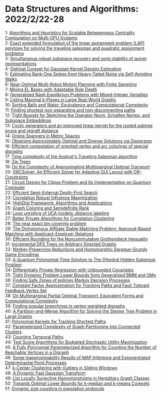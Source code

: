 # Data Structures and Algorithms: 2022/2/22-28  
1: [Algorithms and Heuristics for Scalable Betweenness Centrality  Computation on Multi-GPU Systems](https://doi.org/10.48550/arXiv.1602.00963)  
2: [Exact extended formulation of the linear assignment problem (LAP)  polytope for solving the traveling salesman and quadratic assignment problems](https://doi.org/10.48550/arXiv.1610.00353)  
3: [Simultaneous robust subspace recovery and semi-stability of quiver  representations](https://doi.org/10.48550/arXiv.2003.02962)  
4: [Optimal Coreset for Gaussian Kernel Density Estimation](https://doi.org/10.48550/arXiv.2007.08031)  
5: [Estimating Rank-One Spikes from Heavy-Tailed Noise via Self-Avoiding  Walks](https://doi.org/10.48550/arXiv.2008.13735)  
6: [Near-Optimal Multi-Robot Motion Planning with Finite Sampling](https://doi.org/10.48550/arXiv.2011.08944)  
7: [Mining EL Bases with Adaptable Role Depth](https://doi.org/10.48550/arXiv.2102.10689)  
8: [Generalized Nash Equilibrium Problems with Mixed-Integer Variables](https://doi.org/10.48550/arXiv.2107.13298)  
9: [Listing Maximal k-Plexes in Large Real-World Graphs](https://doi.org/10.48550/arXiv.2202.08737)  
10: [Sorting Balls and Water: Equivalence and Computational Complexity](https://doi.org/10.48550/arXiv.2202.09495)  
11: [Finding shortest non-separating and non-disconnecting paths](https://doi.org/10.48550/arXiv.2202.09718)  
12: [Tight Bounds for Sketching the Operator Norm, Schatten Norms, and  Subspace Embeddings](https://doi.org/10.48550/arXiv.2202.09797)  
13: [Cyclic generators and an improved linear kernel for the rooted subtree  prune and regraft distance](https://doi.org/10.48550/arXiv.2202.09904)  
14: [Online Spanners in Metric Spaces](https://doi.org/10.48550/arXiv.2202.09991)  
15: [Obtaining Approximately Optimal and Diverse Solutions via Dispersion](https://doi.org/10.48550/arXiv.2202.10028)  
16: [Efficient computation of oriented vertex and arc colorings of special  digraphs](https://doi.org/10.48550/arXiv.2202.10195)  
17: [Time complexity of the Analyst's Traveling Salesman algorithm](https://doi.org/10.48550/arXiv.2202.10314)  
18: [Zip Trees](https://doi.org/10.48550/arXiv.1806.06726)  
19: [On the Complexity of Approximating Multimarginal Optimal Transport](https://doi.org/10.48550/arXiv.1910.00152)  
20: [ORCSolver: An Efficient Solver for Adaptive GUI Layout with  OR-Constraints](https://doi.org/10.48550/arXiv.2002.09925)  
21: [Circuit Design for Clique Problem and Its Implementation on Quantum  Computer](https://doi.org/10.48550/arXiv.2004.10596)  
22: [Efficient Semi-External Depth-First Search](https://doi.org/10.48550/arXiv.2006.03198)  
23: [Correlation Robust Influence Maximization](https://doi.org/10.48550/arXiv.2010.14620)  
24: [HighDist Framework: Algorithms and Applications](https://doi.org/10.48550/arXiv.2103.09033)  
25: [Graph Coloring and Semidefinite Rank](https://doi.org/10.48550/arXiv.2202.10515)  
26: [Loop unrolling of UCA models: distance labeling](https://doi.org/10.48550/arXiv.2202.10527)  
27: [Better Private Algorithms for Correlation Clustering](https://doi.org/10.48550/arXiv.2202.10747)  
28: [The near exact bin covering problem](https://doi.org/10.48550/arXiv.2202.10904)  
29: [The Dichotomous Affiliate Stable Matching Problem: Approval-Based  Matching with Applicant-Employer Relations](https://doi.org/10.48550/arXiv.2202.11095)  
30: [Efficient Rounding for the Noncommutative Grothendieck Inequality](https://doi.org/10.48550/arXiv.1210.7656)  
31: [Incremental DFS Trees on Arbitrary Directed Graphs](https://doi.org/10.48550/arXiv.1502.07206)  
32: [Nimber-Preserving Reductions and Homomorphic Sprague-Grundy Game  Encodings](https://doi.org/10.48550/arXiv.2109.05622)  
33: [A Quantum Polynomial-Time Solution to The Dihedral Hidden Subgroup  Problem](https://doi.org/10.48550/arXiv.2202.09697)  
34: [Differentially Private Regression with Unbounded Covariates](https://doi.org/10.48550/arXiv.2202.11199)  
35: [Tight Dynamic Problem Lower Bounds from Generalized BMM and OMv](https://doi.org/10.48550/arXiv.2202.11250)  
36: [Finding Safe Zones of policies Markov Decision Processes](https://doi.org/10.48550/arXiv.2202.11593)  
37: [Constant Factor Approximation for Tracking Paths and Fault Tolerant  Feedback Vertex Set](https://doi.org/10.48550/arXiv.2108.01430)  
38: [On Multimarginal Partial Optimal Transport: Equivalent Forms and  Computational Complexity](https://doi.org/10.48550/arXiv.2108.07992)  
39: [Finding popular branchings in vertex-weighted digraphs](https://doi.org/10.48550/arXiv.2110.03460)  
40: [A Partition-and-Merge Algorithm for Solving the Steiner Tree Problem in  Large Graphs](https://doi.org/10.48550/arXiv.2202.11885)  
41: [Polynomial Kernels for Tracking Shortest Paths](https://doi.org/10.48550/arXiv.2202.11927)  
42: [Parameterized Complexity of Graph Partitioning into Connected Clusters](https://doi.org/10.48550/arXiv.2202.12042)  
43: [Counting Temporal Paths](https://doi.org/10.48550/arXiv.2202.12055)  
44: [Test Score Algorithms for Budgeted Stochastic Utility Maximization](https://doi.org/10.48550/arXiv.2012.15194)  
45: [A Fully Polynomial Parameterized Algorithm for Counting the Number of  Reachable Vertices in a Digraph](https://doi.org/10.48550/arXiv.2103.04595)  
46: [Some Inapproximability Results of MAP Inference and Exponentiated  Determinantal Point Processes](https://doi.org/10.48550/arXiv.2109.00727)  
47: [k-Center Clustering with Outliers in Sliding Windows](https://doi.org/10.48550/arXiv.2201.02448)  
48: [A Dynamic Fast Gaussian Transform](https://doi.org/10.48550/arXiv.2202.12329)  
49: [List Locally Surjective Homomorphisms in Hereditary Graph Classes](https://doi.org/10.48550/arXiv.2202.12438)  
50: [Towards Optimal Lower Bounds for k-median and k-means Coresets](https://doi.org/10.48550/arXiv.2202.12793)  
51: [Dynamic size counting in population protocols](https://doi.org/10.48550/arXiv.2202.12864)  